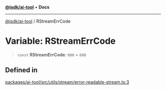 [**@isdk/ai-tool**](../README.md) • **Docs**

***

[@isdk/ai-tool](../globals.md) / RStreamErrCode

# Variable: RStreamErrCode

> `const` **RStreamErrCode**: `600` = `600`

## Defined in

[packages/ai-tool/src/utils/stream/error-readable-stream.ts:3](https://github.com/isdk/ai-tool.js/blob/e324043799402aa2caa41711a9168487ab85c166/src/utils/stream/error-readable-stream.ts#L3)

